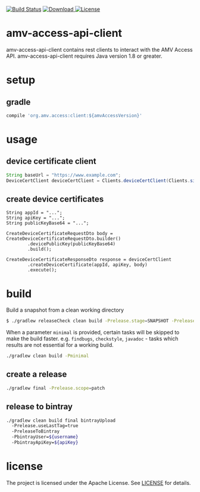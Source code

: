 [![Build Status](https://travis-ci.org/amv-networks/amv-access-api-client.svg?branch=master)](https://travis-ci.org/amv-networks/amv-access-api-client)
[![Download](https://api.bintray.com/packages/amv-networks/amv-access-api-client/client/images/download.svg) ](https://bintray.com/amv-networks/amv-access-api-client/client/_latestVersion)
[![License](https://img.shields.io/github/license/amv-networks/amv-access-api-client.svg?maxAge=2592000)](https://github.com/amv-networks/amv-access-api-client/blob/master/LICENSE)

amv-access-api-client
========
amv-access-api-client contains rest clients to interact with the AMV Access API.
amv-access-api-client requires Java version 1.8 or greater.

# setup
## gradle
```groovy
compile 'org.amv.access:client:${amvAccessVersion}'
```

# usage
## device certificate client
```java
String baseUrl = "https://www.example.com";
DeviceCertClient deviceCertClient = Clients.deviceCertClient(Clients.simpleFeign(), baseUrl);
```

## create device certificates
```
String appId = "...";
String apiKey = "...";
String publicKeyBase64 = "...";

CreateDeviceCertificateRequestDto body = CreateDeviceCertificateRequestDto.builder()
        .devicePublicKey(publicKeyBase64)
        .build();

CreateDeviceCertificateResponseDto response = deviceCertClient
        .createDeviceCertificate(appId, apiKey, body)
        .execute();
```

# build
Build a snapshot from a clean working directory
```bash
$ ./gradlew releaseCheck clean build -Prelease.stage=SNAPSHOT -Prelease.scope=patch
```

When a parameter `minimal` is provided, certain tasks will be skipped to make the build faster.
e.g. `findbugs`, `checkstyle`, `javadoc` - tasks which results are not essential for a working build.
```bash
./gradlew clean build -Pminimal
```

## create a release
```bash
./gradlew final -Prelease.scope=patch
```

## release to bintray
```bash
./gradlew clean build final bintrayUpload
  -Prelease.useLastTag=true
  -PreleaseToBintray
  -PbintrayUser=${username}
  -PbintrayApiKey=${apiKey}
```

# license
The project is licensed under the Apache License. See [LICENSE](LICENSE) for details.
